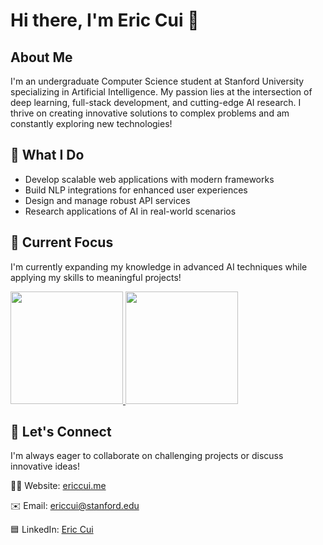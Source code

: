 # Hi there, I'm Eric Cui 👋

## About Me
I'm an undergraduate Computer Science student at Stanford University specializing in Artificial Intelligence. My passion lies at the intersection of deep learning, full-stack development, and cutting-edge AI research. I thrive on creating innovative solutions to complex problems and am constantly exploring new technologies!

## 🔭 What I Do
- Develop scalable web applications with modern frameworks
- Build NLP integrations for enhanced user experiences
- Design and manage robust API services
- Research applications of AI in real-world scenarios

## 🌱 Current Focus
I'm currently expanding my knowledge in advanced AI techniques while applying my skills to meaningful projects!

<a href="https://github.com/EricCui2005">
  <img height="180em" src="https://github-readme-stats-eight-theta.vercel.app/api?username=EricCui2005&show_icons=true&theme=tokyonight&include_all_commits=true&count_private=true"/>
  <img height="180em" src="https://github-readme-stats-eight-theta.vercel.app/api/top-langs/?username=EricCui2005&layout=compact&langs_count=8&theme=tokyonight"/>
</a>

## 🤝 Let's Connect
I'm always eager to collaborate on challenging projects or discuss innovative ideas!

🧑‍💻 Website: [ericcui.me](https://ericcui.me)

✉️ Email: ericcui@stanford.edu

🟦 LinkedIn: [Eric Cui](https://www.linkedin.com/in/eric-cui-003154233/)
